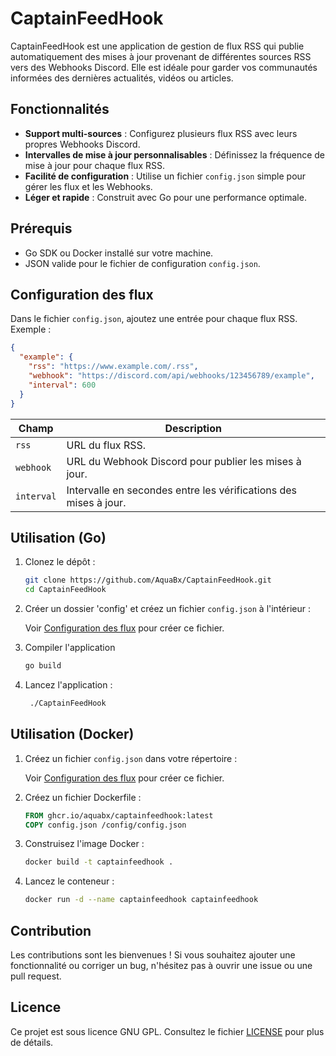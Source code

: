 # CaptainFeedHook

CaptainFeedHook est une application de gestion de flux RSS qui publie automatiquement des mises à jour provenant de différentes sources RSS vers des Webhooks Discord. Elle est idéale pour garder vos communautés informées des dernières actualités, vidéos ou articles.

## Fonctionnalités

- **Support multi-sources** : Configurez plusieurs flux RSS avec leurs propres Webhooks Discord.
- **Intervalles de mise à jour personnalisables** : Définissez la fréquence de mise à jour pour chaque flux RSS.
- **Facilité de configuration** : Utilise un fichier `config.json` simple pour gérer les flux et les Webhooks.
- **Léger et rapide** : Construit avec Go pour une performance optimale.

## Prérequis

- Go SDK ou Docker installé sur votre machine.
- JSON valide pour le fichier de configuration `config.json`.

## Configuration des flux 

Dans le fichier `config.json`, ajoutez une entrée pour chaque flux RSS. Exemple :

```json
{
  "example": {
    "rss": "https://www.example.com/.rss",
    "webhook": "https://discord.com/api/webhooks/123456789/example",
    "interval": 600
  }
}
```

| Champ        | Description                                                                 |
|--------------|-----------------------------------------------------------------------------|
| `rss`        | URL du flux RSS.                                                           |
| `webhook`    | URL du Webhook Discord pour publier les mises à jour.                      |
| `interval`   | Intervalle en secondes entre les vérifications des mises à jour.           |

## Utilisation (Go)

1. Clonez le dépôt :
   ```bash
   git clone https://github.com/AquaBx/CaptainFeedHook.git
   cd CaptainFeedHook
   ```

2. Créer un dossier 'config' et créez un fichier `config.json` à l'intérieur :

    Voir [Configuration des flux](#configuration-des-flux) pour créer ce fichier.

3. Compiler l'application
    ```bash
    go build
   ```

4. Lancez l'application :
   ```bash
    ./CaptainFeedHook
   ```

## Utilisation (Docker)

1. Créez un fichier `config.json` dans votre répertoire :

    Voir [Configuration des flux](#configuration-des-flux) pour créer ce fichier.

2. Créez un fichier Dockerfile :
   ```Dockerfile
   FROM ghcr.io/aquabx/captainfeedhook:latest
   COPY config.json /config/config.json
   ```

3. Construisez l'image Docker :
   ```bash
   docker build -t captainfeedhook .
   ```

4. Lancez le conteneur :
   ```bash
   docker run -d --name captainfeedhook captainfeedhook
   ```


## Contribution

Les contributions sont les bienvenues ! Si vous souhaitez ajouter une fonctionnalité ou corriger un bug, n'hésitez pas à ouvrir une issue ou une pull request.

## Licence

Ce projet est sous licence GNU GPL. Consultez le fichier [LICENSE](LICENSE) pour plus de détails.